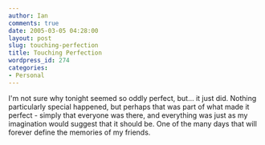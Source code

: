 ```yaml
---
author: Ian
comments: true
date: 2005-03-05 04:28:00
layout: post
slug: touching-perfection
title: Touching Perfection
wordpress_id: 274
categories:
- Personal
---
```


I'm not sure why tonight seemed so oddly perfect, but... it just did.  Nothing particularly special happened, but perhaps that was part of what made it perfect - simply that everyone was there, and everything was just as my imagination would suggest that it should be.  One of the many days that will forever define the memories of my friends.
